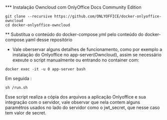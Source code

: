 
*** Instalação Owncloud com OnlyOffice Docs Community Edition
```
git clone --recursive https://github.com/ONLYOFFICE/docker-onlyoffice-owncloud
cd docker-onlyoffice-owncloud
```

** Substitua o conteúdo do docker-compose.yml pelo conteúdo do docker-compose.yaml desse repositório

- Vale oberservar alguns detalhes de funcionamento, como por exemplo a instalação do Onlyoffice no app-server(Owncloud), assim se necessário exexute o script manualmente ou entrando no container com:

```
docker exec -it -u 0 app-server bash 
```

Em seguida :

```
sh /run.sh
```
Esse script realiza a cópia dos arquivos a aplicação Onlyoffice e sua integração com o servidor, vale observar que nela contem alguns paramêtros usados no lado do servidor como o jwt_secret, que nesse caso tem valor de secret.
